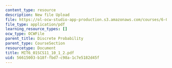 ```yaml
---
content_type: resource
description: New file Upload
file: https://ol-ocw-studio-app-production.s3.amazonaws.com/courses/6-01sc-introduction-to-electrical-engineering-and-computer-science-i-spring-2011/56615003b18ffbd7c98a1c7e5182d45f_MIT6_01SCS11_10_1_2.pdf
file_type: application/pdf
learning_resource_types: []
ocw_type: OCWFile
parent_title: Discrete Probability
parent_type: CourseSection
resourcetype: Document
title: MIT6_01SCS11_10_1_2.pdf
uid: 56615003-b18f-fbd7-c98a-1c7e5182d45f
---
```


